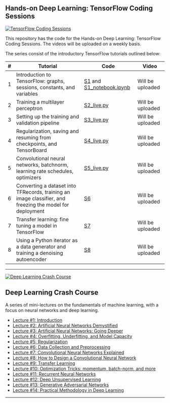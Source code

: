 ## Hands-on Deep Learning: TensorFlow Coding Sessions

<a href="#"><img src="https://raw.githubusercontent.com/isikdogan/deep_learning_tutorials/master/img/tfcs.png" alt="TensorFlow Coding Sessions"></a>

This repository has the code for the Hands-on Deep Learning: TensorFlow Coding Sessions. The videos will be uploaded on a weekly basis.

The series consist of the introductory TensorFlow tutorials outlined below:

| # | Tutorial                                                             | Code | Video            |
|-|------------------------------------------------------------------------|------|------------------|
|1| Introduction to TensorFlow: graphs, sessions, constants, and variables |[S1](S1/) and [S1_notebook.ipynb](S1/S1_notebook.ipynb)| Will be uploaded |
|2| Training a multilayer perceptron                                       |[S2_live.py](S2_live.py)| Will be uploaded |
|3| Setting up the training and validation pipeline                        |[S3_live.py](S3_live.py)| Will be uploaded |
|4| Regularization, saving and resuming from checkpoints, and TensorBoard  |[S4_live.py](S4_live.py)| Will be uploaded |
|5| Convolutional neural networks, batchnorm, learning rate schedules, optimizers|[S5_live.py](S5_live.py)| Will be uploaded |
|6| Converting a dataset into TFRecords, training an image classifier, and freezing the model for deployment|[S6](S6/)| Will be uploaded |
|7| Transfer learning: fine tuning a model in TensorFlow                   |[S7](S7/)| Will be uploaded |
|8| Using a Python iterator as a data generator and training a denoising autoencoder  |[S8](S8/)| Will be uploaded |

---

<a href="https://www.youtube.com/watch?v=nmnaO6esC7c&list=PLWKotBjTDoLj3rXBL-nEIPRN9V3a9Cx07"><img src="https://raw.githubusercontent.com/isikdogan/deep_learning_tutorials/master/img/dlcc_github.jpg" alt="Deep Learning Crash Course"></a>

## Deep Learning Crash Course

A series of mini-lectures on the fundamentals of machine learning, with a focus on neural networks and deep learning.

* [Lecture #1: Introduction](https://youtu.be/nmnaO6esC7c)
* [Lecture #2: Artificial Neural Networks Demystified](https://youtu.be/oS5fz_mHVz0)
* [Lecture #3: Artificial Neural Networks: Going Deeper](https://youtu.be/_XPkAxm0Yx0)
* [Lecture #4: Overfitting, Underfitting, and Model Capacity](https://youtu.be/ms-Ooh9mjiE)
* [Lecture #5: Regularization](https://youtu.be/NRCZJUviZN0)
* [Lecture #6: Data Collection and Preprocessing](https://youtu.be/dAg-_gzFo14)
* [Lecture #7: Convolutional Neural Networks Explained](https://youtu.be/-I0lry5ceDs)
* [Lecture #8: How to Design a Convolutional Neural Network](https://youtu.be/fTw3K8D5xDs)
* [Lecture #9: Transfer Learning](https://youtu.be/_2EHcpg52uU)
* [Lecture #10: Optimization Tricks: momentum, batch-norm, and more](https://youtu.be/kK8-jCCR4is)
* [Lecture #11: Recurrent Neural Networks](https://youtu.be/k97Jrg_4tFA)
* [Lecture #12: Deep Unsupervised Learning](https://youtu.be/P8_W5Wc4zeg)
* [Lecture #13: Generative Adversarial Networks](https://youtu.be/7tFBoxex4JE)
* [Lecture #14: Practical Methodology in Deep Learning](https://youtu.be/9Sl_t_GxX6w)

---